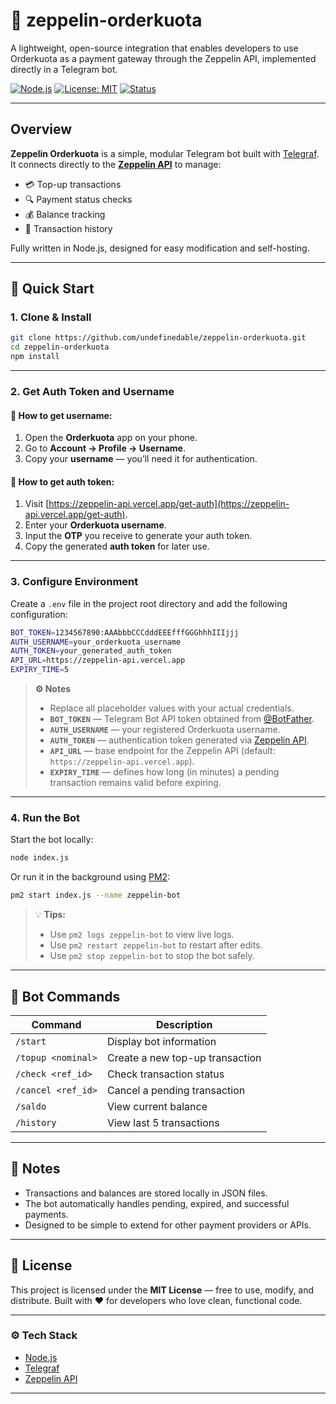 # 🧩 zeppelin-orderkuota
A lightweight, open-source integration that enables developers to use Orderkuota as a payment gateway through the Zeppelin API, implemented directly in a Telegram bot.


[![Node.js](https://img.shields.io/badge/node-%3E%3D16-brightgreen)](https://nodejs.org/)
[![License: MIT](https://img.shields.io/badge/License-MIT-blue.svg)](./LICENSE)
[![Status](https://img.shields.io/badge/status-stable-success)](#)

---

## Overview

**Zeppelin Orderkuota** is a simple, modular Telegram bot built with [Telegraf](https://telegraf.js.org/).  
It connects directly to the **[Zeppelin API](https://zeppelin-api.vercel.app)** to manage:
- 💳 Top-up transactions  
- 🔍 Payment status checks  
- 💰 Balance tracking  
- 🧾 Transaction history  

Fully written in Node.js, designed for easy modification and self-hosting.

---

## 🚀 Quick Start


### 1. Clone & Install
```bash
git clone https://github.com/undefinedable/zeppelin-orderkuota.git
cd zeppelin-orderkuota
npm install
```

---
### 2. Get Auth Token and Username

#### 🧩 How to get username:
1. Open the **Orderkuota** app on your phone.  
2. Go to **Account → Profile → Username**.  
3. Copy your **username** — you’ll need it for authentication.

#### 🔑 How to get auth token:
1. Visit [https://zeppelin-api.vercel.app/get-auth](https://zeppelin-api.vercel.app/get-auth).  
2. Enter your **Orderkuota username**.  
3. Input the **OTP** you receive to generate your auth token.  
4. Copy the generated **auth token** for later use.

---

### 3. Configure Environment

Create a `.env` file in the project root directory and add the following configuration:

```bash
BOT_TOKEN=1234567890:AAAbbbCCCdddEEEfffGGGhhhIIIjjj
AUTH_USERNAME=your_orderkuota_username
AUTH_TOKEN=your_generated_auth_token
API_URL=https://zeppelin-api.vercel.app
EXPIRY_TIME=5
```
> **⚙️ Notes**
> - Replace all placeholder values with your actual credentials.  
> - **`BOT_TOKEN`** — Telegram Bot API token obtained from [@BotFather](https://t.me/BotFather).  
> - **`AUTH_USERNAME`** — your registered Orderkuota username.  
> - **`AUTH_TOKEN`** — authentication token generated via [Zeppelin API](https://zeppelin-api.vercel.app/get-auth).  
> - **`API_URL`** — base endpoint for the Zeppelin API (default: `https://zeppelin-api.vercel.app`).  
> - **`EXPIRY_TIME`** — defines how long (in minutes) a pending transaction remains valid before expiring.

---

### 4. Run the Bot

Start the bot locally:

```bash
node index.js
```

Or run it in the background using [PM2](https://pm2.keymetrics.io/):

```bash
pm2 start index.js --name zeppelin-bot
```

> 💡 **Tips:**
>
> * Use `pm2 logs zeppelin-bot` to view live logs.
> * Use `pm2 restart zeppelin-bot` to restart after edits.
> * Use `pm2 stop zeppelin-bot` to stop the bot safely.

---

## 💬 Bot Commands

| Command            | Description                     |
| ------------------ | ------------------------------- |
| `/start`           | Display bot information         |
| `/topup <nominal>` | Create a new top-up transaction |
| `/check <ref_id>`  | Check transaction status        |
| `/cancel <ref_id>` | Cancel a pending transaction    |
| `/saldo`           | View current balance            |
| `/history`         | View last 5 transactions        |


---

## 🧠 Notes

* Transactions and balances are stored locally in JSON files.
* The bot automatically handles pending, expired, and successful payments.
* Designed to be simple to extend for other payment providers or APIs.

---

## 🪪 License

This project is licensed under the **MIT License** — free to use, modify, and distribute.
Built with ❤️ for developers who love clean, functional code.

---

### ⚙️ Tech Stack

* [Node.js](https://nodejs.org/)
* [Telegraf](https://telegraf.js.org/)
* [Zeppelin API](https://zeppelin-api.vercel.app)

---

